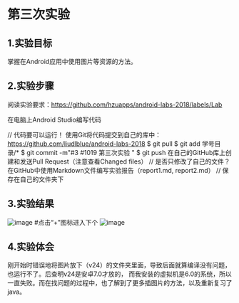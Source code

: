 # 第三次实验
 
 ## 1.实验目标
 掌握在Android应用中使用图片等资源的方法。
 
 ## 2.实验步骤
 阅读实验要求：https://github.com/hzuapps/android-labs-2018/labels/Lab
  
 在电脑上Android Studio编写代码
  
  // 代码要可以运行！
  使用Git将代码提交到自己的库中：https://github.com/liudlblue/android-labs-2018
  $ git pull
  $ git add 学号目录/*
  $ git commit -m"#3 #1019 第三次实验 "
  $ git push
  在自己的GitHub库上创建和发送Pull Request（注意查看Changed files）
  // 是否只修改了自己的文件？
  在GitHub中使用Markdown文件编写实验报告（report1.md, report2.md）
  // 保存在自己的文件夹下
 
 ## 3.实验结果
 ![image](https://github.com/liudlblue/android-labs-2018/blob/master/Soft1614080902418/act1.png)
 #点击“+”图标进入下个
![image](https://github.com/liudlblue/android-labs-2018/blob/master/Soft1614080902418/act2.png)
 
 ## 4.实验体会
 刚开始时错误地将图片放下（v24）的文件夹里面，导致后面就算编译没有问题，也运行不了。后查明v24是安卓7.0才放的，
 而我安装的虚拟机是6.0的系统，所以一直失败。而在找问题的过程中，也了解到了更多插图片的方法，以及重新复习了java。
 
